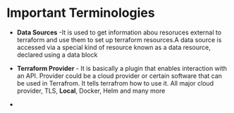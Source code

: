 # Important Terminologies

- **Data Sources** -It is used to get information abou resoruces external to terraform and use them to set up terraform resources.A data source is accessed via a special kind of resource known as a data resource, declared using a data block
  
- **Terraform Provider** - It is basically a plugin that enables interaction with an API. Provider could be a cloud provider or certain software that can be used in Terrafrom. It tells terrafrom how to use it. All major cloud provider, TLS, **Local**, Docker, Helm and many more

- 
